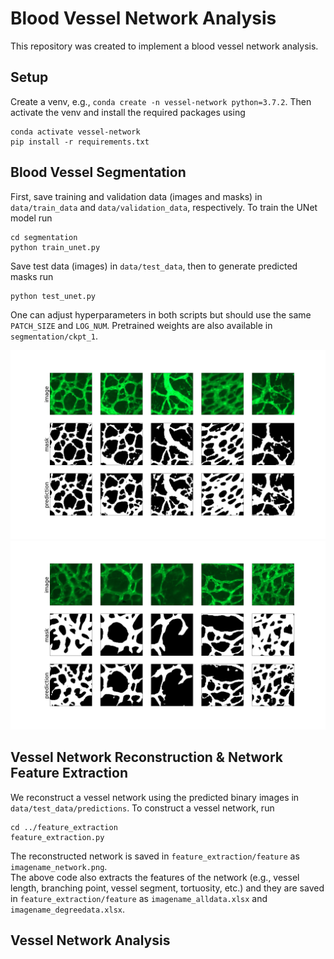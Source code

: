 # Blood Vessel Network Analysis

This repository was created to implement a blood vessel network analysis.

## Setup
Create a venv, e.g., `conda create -n vessel-network python=3.7.2`.
Then activate the venv and install the required packages using 
```
conda activate vessel-network
pip install -r requirements.txt
```

## Blood Vessel Segmentation
First, save training and validation data (images and masks) in `data/train_data` and `data/validation_data`, respectively.
To train the UNet model run
```
cd segmentation
python train_unet.py
```
Save test data (images) in `data/test_data`, then to generate predicted masks run
```
python test_unet.py
```
One can adjust hyperparameters in both scripts but should use the same `PATCH_SIZE` and `LOG_NUM`. Pretrained weights are also available in `segmentation/ckpt_1`.

![Comparison plot for train data](data/train_data/comparison_plot.png)
![Comparison plot for validation data](data/validation_data/comparison_plot.png)

## Vessel Network Reconstruction & Network Feature Extraction
We reconstruct a vessel network using the predicted binary images in `data/test_data/predictions`. To construct a vessel network, run
```
cd ../feature_extraction
feature_extraction.py
```
The reconstructed network is saved in `feature_extraction/feature` as `imagename_network.png`.           
The above code also extracts the features of the network (e.g., vessel length, branching point, vessel segment, tortuosity, etc.) and they are saved in `feature_extraction/feature` as `imagename_alldata.xlsx` and `imagename_degreedata.xlsx`.

## Vessel Network Analysis

